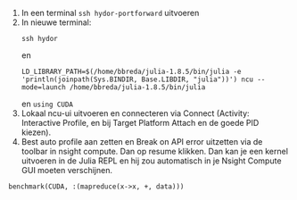 1. In een terminal ```ssh hydor-portforward``` uitvoeren
2. In nieuwe terminal:
    ````
    ssh hydor 
    ````
    en
    ````
    LD_LIBRARY_PATH=$(/home/bbreda/julia-1.8.5/bin/julia -e 'println(joinpath(Sys.BINDIR, Base.LIBDIR, "julia"))') ncu --mode=launch /home/bbreda/julia-1.8.5/bin/julia
    ```` 
    en ```using CUDA```
3. Lokaal ncu-ui uitvoeren en connecteren via Connect (Activity: Interactive Profile, en bij Target Platform Attach en de goede PID kiezen).
4. Best auto profile aan zetten en Break on API error uitzetten via de toolbar in nsight compute. Dan op resume klikken.
Dan kan je een kernel uitvoeren in de Julia REPL en hij zou automatisch in je Nsight Compute GUI moeten verschijnen.


````
benchmark(CUDA, :(mapreduce(x->x, +, data)))
````